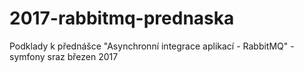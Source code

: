 # 2017-rabbitmq-prednaska
Podklady k přednášce "Asynchronní integrace aplikací - RabbitMQ" - symfony sraz březen 2017
